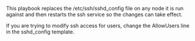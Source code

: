 This playbook replaces the /etc/ssh/sshd_config file on any node it is run
against and then restarts the ssh service so the changes can take effect.

If you are trying to modify ssh access for users, change the AllowUsers line
in the sshd_config template.
